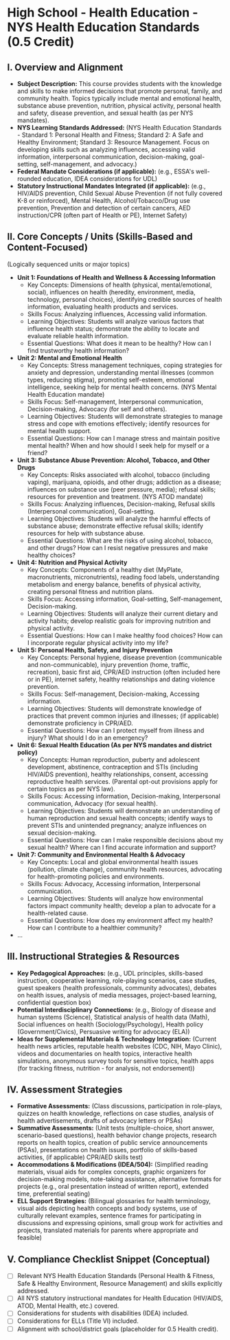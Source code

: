 # High School - Health Education - NYS Health Education Standards (0.5 Credit)

## I. Overview and Alignment
*   **Subject Description:** This course provides students with the knowledge and skills to make informed decisions that promote personal, family, and community health. Topics typically include mental and emotional health, substance abuse prevention, nutrition, physical activity, personal health and safety, disease prevention, and sexual health (as per NYS mandates).
*   **NYS Learning Standards Addressed:** (NYS Health Education Standards - Standard 1: Personal Health and Fitness; Standard 2: A Safe and Healthy Environment; Standard 3: Resource Management. Focus on developing skills such as analyzing influences, accessing valid information, interpersonal communication, decision-making, goal-setting, self-management, and advocacy.)
*   **Federal Mandate Considerations (if applicable):** (e.g., ESSA's well-rounded education, IDEA considerations for UDL)
*   **Statutory Instructional Mandates Integrated (if applicable):** (e.g., HIV/AIDS prevention, Child Sexual Abuse Prevention (if not fully covered K-8 or reinforced), Mental Health, Alcohol/Tobacco/Drug use prevention, Prevention and detection of certain cancers, AED instruction/CPR (often part of Health or PE), Internet Safety)

## II. Core Concepts / Units (Skills-Based and Content-Focused)
(Logically sequenced units or major topics)
*   **Unit 1: Foundations of Health and Wellness & Accessing Information**
    *   Key Concepts: Dimensions of health (physical, mental/emotional, social), influences on health (heredity, environment, media, technology, personal choices), identifying credible sources of health information, evaluating health products and services.
    *   Skills Focus: Analyzing influences, Accessing valid information.
    *   Learning Objectives: Students will analyze various factors that influence health status; demonstrate the ability to locate and evaluate reliable health information.
    *   Essential Questions: What does it mean to be healthy? How can I find trustworthy health information?
*   **Unit 2: Mental and Emotional Health**
    *   Key Concepts: Stress management techniques, coping strategies for anxiety and depression, understanding mental illnesses (common types, reducing stigma), promoting self-esteem, emotional intelligence, seeking help for mental health concerns. (NYS Mental Health Education mandate)
    *   Skills Focus: Self-management, Interpersonal communication, Decision-making, Advocacy (for self and others).
    *   Learning Objectives: Students will demonstrate strategies to manage stress and cope with emotions effectively; identify resources for mental health support.
    *   Essential Questions: How can I manage stress and maintain positive mental health? When and how should I seek help for myself or a friend?
*   **Unit 3: Substance Abuse Prevention: Alcohol, Tobacco, and Other Drugs**
    *   Key Concepts: Risks associated with alcohol, tobacco (including vaping), marijuana, opioids, and other drugs; addiction as a disease; influences on substance use (peer pressure, media); refusal skills; resources for prevention and treatment. (NYS ATOD mandate)
    *   Skills Focus: Analyzing influences, Decision-making, Refusal skills (Interpersonal communication), Goal-setting.
    *   Learning Objectives: Students will analyze the harmful effects of substance abuse; demonstrate effective refusal skills; identify resources for help with substance abuse.
    *   Essential Questions: What are the risks of using alcohol, tobacco, and other drugs? How can I resist negative pressures and make healthy choices?
*   **Unit 4: Nutrition and Physical Activity**
    *   Key Concepts: Components of a healthy diet (MyPlate, macronutrients, micronutrients), reading food labels, understanding metabolism and energy balance, benefits of physical activity, creating personal fitness and nutrition plans.
    *   Skills Focus: Accessing information, Goal-setting, Self-management, Decision-making.
    *   Learning Objectives: Students will analyze their current dietary and activity habits; develop realistic goals for improving nutrition and physical activity.
    *   Essential Questions: How can I make healthy food choices? How can I incorporate regular physical activity into my life?
*   **Unit 5: Personal Health, Safety, and Injury Prevention**
    *   Key Concepts: Personal hygiene, disease prevention (communicable and non-communicable), injury prevention (home, traffic, recreation), basic first aid, CPR/AED instruction (often included here or in PE), internet safety, healthy relationships and dating violence prevention.
    *   Skills Focus: Self-management, Decision-making, Accessing information.
    *   Learning Objectives: Students will demonstrate knowledge of practices that prevent common injuries and illnesses; (if applicable) demonstrate proficiency in CPR/AED.
    *   Essential Questions: How can I protect myself from illness and injury? What should I do in an emergency?
*   **Unit 6: Sexual Health Education (As per NYS mandates and district policy)**
    *   Key Concepts: Human reproduction, puberty and adolescent development, abstinence, contraception and STIs (including HIV/AIDS prevention), healthy relationships, consent, accessing reproductive health services. (Parental opt-out provisions apply for certain topics as per NYS law).
    *   Skills Focus: Accessing information, Decision-making, Interpersonal communication, Advocacy (for sexual health).
    *   Learning Objectives: Students will demonstrate an understanding of human reproduction and sexual health concepts; identify ways to prevent STIs and unintended pregnancy; analyze influences on sexual decision-making.
    *   Essential Questions: How can I make responsible decisions about my sexual health? Where can I find accurate information and support?
*   **Unit 7: Community and Environmental Health & Advocacy**
    *   Key Concepts: Local and global environmental health issues (pollution, climate change), community health resources, advocating for health-promoting policies and environments.
    *   Skills Focus: Advocacy, Accessing information, Interpersonal communication.
    *   Learning Objectives: Students will analyze how environmental factors impact community health; develop a plan to advocate for a health-related cause.
    *   Essential Questions: How does my environment affect my health? How can I contribute to a healthier community?
*   ...

## III. Instructional Strategies & Resources
*   **Key Pedagogical Approaches:** (e.g., UDL principles, skills-based instruction, cooperative learning, role-playing scenarios, case studies, guest speakers (health professionals, community advocates), debates on health issues, analysis of media messages, project-based learning, confidential question box)
*   **Potential Interdisciplinary Connections:** (e.g., Biology of disease and human systems (Science), Statistical analysis of health data (Math), Social influences on health (Sociology/Psychology), Health policy (Government/Civics), Persuasive writing for advocacy (ELA))
*   **Ideas for Supplemental Materials & Technology Integration:** (Current health news articles, reputable health websites (CDC, NIH, Mayo Clinic), videos and documentaries on health topics, interactive health simulations, anonymous survey tools for sensitive topics, health apps (for tracking fitness, nutrition - for analysis, not endorsement))

## IV. Assessment Strategies
*   **Formative Assessments:** (Class discussions, participation in role-plays, quizzes on health knowledge, reflections on case studies, analysis of health advertisements, drafts of advocacy letters or PSAs)
*   **Summative Assessments:** (Unit tests (multiple-choice, short answer, scenario-based questions), health behavior change projects, research reports on health topics, creation of public service announcements (PSAs), presentations on health issues, portfolio of skills-based activities, (if applicable) CPR/AED skills test)
*   **Accommodations & Modifications (IDEA/504):** (Simplified reading materials, visual aids for complex concepts, graphic organizers for decision-making models, note-taking assistance, alternative formats for projects (e.g., oral presentation instead of written report), extended time, preferential seating)
*   **ELL Support Strategies:** (Bilingual glossaries for health terminology, visual aids depicting health concepts and body systems, use of culturally relevant examples, sentence frames for participating in discussions and expressing opinions, small group work for activities and projects, translated materials for parents where appropriate and feasible)

## V. Compliance Checklist Snippet (Conceptual)
*   [ ] Relevant NYS Health Education Standards (Personal Health & Fitness, Safe & Healthy Environment, Resource Management) and skills explicitly addressed.
*   [ ] All NYS statutory instructional mandates for Health Education (HIV/AIDS, ATOD, Mental Health, etc.) covered.
*   [ ] Considerations for students with disabilities (IDEA) included.
*   [ ] Considerations for ELLs (Title VI) included.
*   [ ] Alignment with school/district goals (placeholder for 0.5 Health credit).
